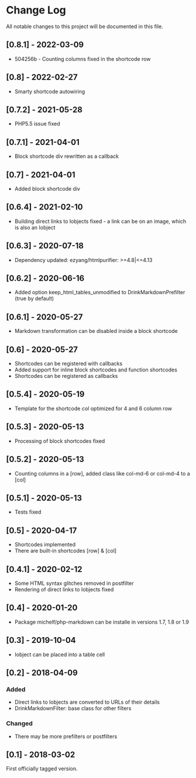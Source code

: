 # Change Log
All notable changes to this project will be documented in this file.

## [0.8.1] - 2022-03-09

* 504256b - Counting columns fixed in the shortcode row

## [0.8] - 2022-02-27

- Smarty shortcode autowiring

## [0.7.2] - 2021-05-28

- PHP5.5 issue fixed

## [0.7.1] - 2021-04-01

- Block shortcode div rewritten as a callback

## [0.7] - 2021-04-01

- Added block shortcode div

## [0.6.4] - 2021-02-10

- Building direct links to Iobjects fixed - a link can be on an image, which is also an Iobject

## [0.6.3] - 2020-07-18

- Dependency updated: ezyang/htmlpurifier: >=4.8|<=4.13

## [0.6.2] - 2020-06-16

- Added option keep_html_tables_unmodified to DrinkMarkdownPrefilter (true by default)

## [0.6.1] - 2020-05-27

- Markdown transformation can be disabled inside a block shortcode

## [0.6] - 2020-05-27

- Shortcodes can be registered with callbacks
- Added support for inline block shortcodes and function shortcodes
- Shortcodes can be registered as callbacks

## [0.5.4] - 2020-05-19

- Template for the shortcode *col* optimized for 4 and 6 column row

## [0.5.3] - 2020-05-13

- Processing of block shortcodes fixed

## [0.5.2] - 2020-05-13

- Counting columns in a [row], added class like col-md-6 or col-md-4 to a [col]

## [0.5.1] - 2020-05-13

- Tests fixed

## [0.5] - 2020-04-17

- Shortcodes implemented
- There are built-in shortcodes [row] & [col]

## [0.4.1] - 2020-02-12

- Some HTML syntax glitches removed in postfilter
- Rendering of direct links to Iobjects fixed

## [0.4] - 2020-01-20

- Package michelf/php-markdown can be installe in versions 1.7, 1.8 or 1.9

## [0.3] - 2019-10-04

- Iobject can be placed into a table cell

## [0.2] - 2018-04-09

### Added
- Direct links to Iobjects are converted to URLs of their details
- DrinkMarkdownFilter: base class for other filters

### Changed
- There may be more prefilters or postfilters

## [0.1] - 2018-03-02

First officially tagged version.
